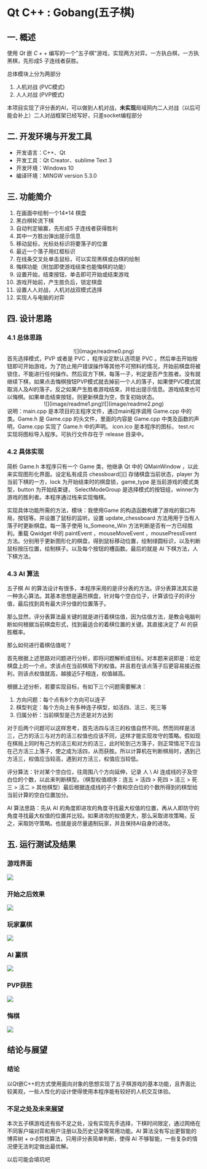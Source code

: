 # Qt C++ : Gobang(五子棋)
## 一. 概述
使用 $Qt$ 嵌 $C++$ 编写的一个"五子棋"游戏，实现两方对弈。一方执白棋，一方执黑棋，先形成5 子连线者获胜。

总体模块上分为两部分

1. 人机对战 (PVC模式)
2. 人人对战 (PVP模式)

本项目实现了评分表的AI，可以做到人机对战，**未实现**局域网内二人对战（以后可能会补上）二人对战框架已经写好，只差socket编程部分

## 二. 开发环境与开发工具
- 开发语言：C++、Qt
- 开发工具：Qt Creator、sublime Text 3
- 开发环境：Windows 10
- 编译环境：MINGW version 5.3.0

## 三. 功能简介
1.  在画面中绘制一个14*14 棋盘
2.  黑白棋轮流下棋
3.  自动判定输赢，先形成5 子连线者获得胜利
4.  其中一方胜出弹出提示信息
5.  移动鼠标，光标处标识将要落子的位置
6.  最近一个落子用红框标识
7.  在线条交叉处单击鼠标，可以实现黑棋或白棋的绘制
8.  悔棋功能（附加即使游戏结束也能悔棋的功能）
9.  设置开始，结束按钮，单击即可开始或结束游戏
10. 游戏开始前，产生胜负后，锁定棋盘
11. 设置人人对战，人机对战双模式选择
12. 实现人与电脑的对弈

## 四. 设计思路
### 4.1 总体思路
<div align=center>
![](image/readme0.png)
</div>
首先选择模式，PVP 或者是 PVC ，程序设定默认选项是 PVC 。然后单击开始按钮即可开始游戏，为了防止用户错误操作等其他不可预料的情况，开始前棋盘将被锁住，不能进行任何操作。然后双方下棋，每落一子，判定是否产生胜者。没有就继续下棋，如果点击悔棋按钮PVP模式就去掉前一个人的落子，如果使PVC模式就取消人及AI的落子。反之如果产生胜者游戏结束，并给出提示信息。游戏结束也可以悔棋。如果单击结束按钮，则更新棋盘为空，恢复初始状态。
<div align=center>
![](image/readme1.png)![](image/readme2.png)
</div>
说明：main.cpp 是本项目的主程序文件，通过main程序调用 Game.cpp 中的类。Game.h 是 Game.cpp 的头文件，里面的内容是 Game.cpp 中类及函数的声明，Game.cpp 实现了 Game.h 中的声明。 icon.ico 是本程序的图标， test.rc 实现将图标导入程序。可执行文件存在于 release 目录中。

### 4.2 具体实现
简析 Game.h 本程序只有一个 Game 类，他继承 Qt 中的 QMainWindow ，以此来实现图形化界面。设定私有成员 chessboard[][] 存储棋盘当前状态，player 为当前下棋的一方，lock 为开始结束时的棋盘锁，game_type 是当前游戏的模式类型，button 为开始结束键， SelectModeGroup 是选择模式的按钮组，winner为游戏的胜利者。本程序通过栈来实现悔棋。

实现具体功能所需的方法，模块：我使用Game 的构造函数构建了游戏的窗口布局，按钮等。并设置了鼠标的监听。设置 update_chessboard 方法用用于当有人落子时更新棋盘。每一落子使用 Is_Someone_Win 方法判断是否有一方已经胜利。重载 Qwidget 中的 paintEvent ，mouseMoveEvent ，mousePressEvent 方法。分别用于更新图形化的棋盘，得到鼠标移动位置，绘制绿圆标识，以及判断鼠标按压位置，绘制棋子。以及每个按钮的槽函数。最后的就是 AI 下棋方法，人下棋方法。

### 4.3 AI 算法
五子棋 AI 的算法设计有很多，本程序采用的是评分表的方法。评分表算法其实是一种贪心算法。其基本思想是遍历棋盘，针对每个空白位子，计算该位子的评分值，最后找到具有最大评分值的位置落子。

那么显然，评分表算法最关键的就是进行着棋估值，因为估值方法，是教会电脑判断如何根据当前棋盘形式，找到最适合的着棋位置的关键。其直接决定了 AI 的获胜概率。

那么如何进行着棋估值呢？

首先根据上述思路对问题进行分析，即将问题解析成目标。对本题来说即是：给定棋盘上的一个点，求该点在当前棋局下的权值。并且若在该点落子后更容易接近胜利，则该点权值就高，越接近5子相连，权值越高。

根据上述分析，若要实现目标，有如下三个问题需要解决：

1.  方向问题：每个点有8个方向可以连子
2.  棋型判定：每个方向上有多种连子棋型，如活四、活三、死三等
3.  归属分析：当前棋型是己方还是对方达到

对于后两个问题可以这样思考，首先活四与活三的权值自然不同。然而同样是活三，己方的活三与对方的活三权值也应该不同，这样才能实现攻守的策略。假如现在棋局上同时有己方的活三和对方的活三，此时轮到己方落子，则正常情况下应当在己方活三上落子，使之成为活四，从而获胜。所以计算机在判断棋局时，遇到己方活三，权值应当较高，遇到对方活三，权值应当较低。

评分算法：针对某个空白位，往周围八个方向延伸，记录 人 \ AI 连成线的子及空白位的个数，以此来判断棋型。（棋型权值顺序：连五 > 活四 > 死四 > 活三 > 死三 > 活二 > 其他棋型）最后根据连成线的子个数和空白位的个数所得到的棋型给当前计算的空白位置加分。

AI 算法思路：先从 AI 的角度即进攻的角度寻找最大权值的位置，再从人即防守的角度寻找最大权值的位置并比较。如果进攻的权值更大，那么采取进攻策略，反之，采取防守策略。也就是说尽量遏制玩家，并且保持AI自身的进攻。

## 五. 运行测试及结果
### 游戏界面
![](image/readme3.png)
### 开始之后效果
![](image/readme9.png)
### 玩家赢棋
![](image/readme4.png)
### AI 赢棋
![](image/readme6.png)
### PVP获胜
![](image/readme7.png)
### 悔棋
![](image/readme8.png)

## 结论与展望
### 结论
以Qt嵌C++的方式使用面向对象的思想实现了五子棋游戏的基本功能，且界面比较美观，一些人性化的设计使得使用本程序能有较好的人机交互体验。
### 不足之处及未来展望
本次五子棋游戏还有些不足之处，没有实现先手选择，下棋时间限定，通过网络在不同客户端对弈和用户注册以及历史记录等常用功能。AI 算法没有写出更智能的博弈树 + α-β剪枝算法，只用评分表简单判断，使得 AI 不够智能，一些复杂的情况便无法判定做出最优解。

以后可能会填坑吧